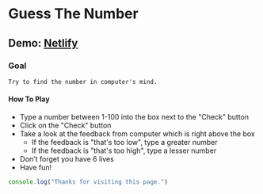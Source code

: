 # Guess The Number

## Demo: [Netlify](https://guess-number-hakan.netlify.app)

### Goal
    Try to find the number in computer's mind.

#### How To Play
- Type a number between 1-100 into the box next to the "Check" button
- Click on the "Check" button
- Take a look at the feedback from computer which is right above the box
  - If the feedback is "that's too low", type a greater number
  - If the feedback is "that's too high", type a lesser number
- Don't forget you have 6 lives
- Have fun!

``` javascript
console.log("Thanks for visiting this page.")
```
